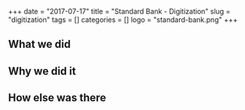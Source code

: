 +++ 
date = "2017-07-17"
title = "Standard Bank - Digitization"
slug = "digitization" 
tags = []
categories = []
logo = "standard-bank.png"
+++
## What we did

## Why we did it

## How else was there